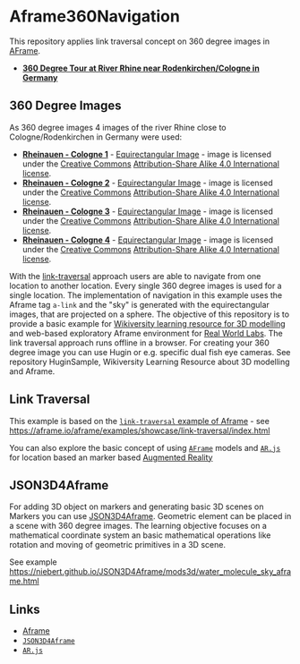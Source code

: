 # Aframe360Navigation
This repository applies link traversal concept on 360 degree images in [AFrame](https://aframe.io).

* **[360 Degree Tour at River Rhine near Rodenkirchen/Cologne in Germany](https://niebert.github.io/aframe360navigation)**

## 360 Degree Images
As 360 degree images 4 images of the river Rhine close to Cologne/Rodenkirchen in Germany were used:
* [**Rheinauen - Cologne 1**](https://niebert.github.io/HuginSample/rhein1_rodenkirchen.html) - [Equirectangular Image](https://niebert.github.io/HuginSample/img/rhein1_rodenkirchen.jpg) - image is licensed under the [Creative Commons](https://en.wikipedia.org/wiki/en:Creative_Commons) [Attribution-Share Alike 4.0 International license](https://creativecommons.org/licenses/by-sa/4.0/deed.en).
* [**Rheinauen - Cologne 2**](https://niebert.github.io/HuginSample/rhein2_rodenkirchen.html) - [Equirectangular Image](https://niebert.github.io/HuginSample/img/rhein1_rodenkirchen.jpg) - image is licensed under the [Creative Commons](https://en.wikipedia.org/wiki/en:Creative_Commons) [Attribution-Share Alike 4.0 International license](https://creativecommons.org/licenses/by-sa/4.0/deed.en).
* [**Rheinauen - Cologne 3**](https://niebert.github.io/HuginSample/rhein3_rodenkirchen.html) - [Equirectangular Image](https://niebert.github.io/HuginSample/img/rhein1_rodenkirchen.jpg) - image is licensed under the [Creative Commons](https://en.wikipedia.org/wiki/en:Creative_Commons) [Attribution-Share Alike 4.0 International license](https://creativecommons.org/licenses/by-sa/4.0/deed.en).
* [**Rheinauen - Cologne 4**](https://niebert.github.io/HuginSample/rhein4_rodenkirchen.html) - [Equirectangular Image](https://niebert.github.io/HuginSample/img/rhein1_rodenkirchen.jpg) - image is licensed under the [Creative Commons](https://en.wikipedia.org/wiki/en:Creative_Commons) [Attribution-Share Alike 4.0 International license](https://creativecommons.org/licenses/by-sa/4.0/deed.en).

With the [link-traversal](https://aframe.io/aframe/examples/showcase/link-traversal/index.html) approach users are able to navigate from one location to another location. Every single 360 degree images is used for a single location. The implementation of navigation in this example uses the Aframe tag `a-link` and the "sky" is generated with the equirectangular images, that are projected on a sphere. The objective of this repository is to provide a basic example for [Wikiversity learning resource for 3D modelling](https://en.wikiversity.org/wiki/3D_Modelling) and web-based exploratory Aframe environment for [Real World Labs](https://en.wikiversity.org/wiki/Real_World_Labs). The link traversal approach runs offline in a browser. For creating your 360 degree image you can use Hugin or e.g. specific dual fish eye cameras. See repository HuginSample, Wikiversity Learning Resource about 3D modelling and Aframe.

## Link Traversal
This example is based on the [`link-traversal` example of Aframe](https://aframe.io/aframe/examples/showcase/link-traversal/index.html) - see https://aframe.io/aframe/examples/showcase/link-traversal/index.html

You can also explore the basic concept of using [`AFrame`](https://aframe.io) models and [`AR.js`](https://ar-js-org.github.io/AR.js-Docs/) for location based an marker based [Augmented Reality](https://en.wikiveristy.org/wiki/3D_Modelling)

## JSON3D4Aframe
For adding 3D object on markers and generating basic 3D scenes on Markers you can use [JSON3D4Aframe](https://niebert.github.io/JSON3D4Aframe). Geometric element can be placed in a scene with 360 degree images. The learning objective focuses on a mathematical coordinate system an basic mathematical operations like rotation and moving of geometric primitives in a 3D scene.

See example https://niebert.github.io/JSON3D4Aframe/mods3d/water_molecule_sky_aframe.html

## Links
* [Aframe](https://aframe.io)
* [`JSON3D4Aframe`](https://niebert.github.io/JSON3D4Aframe)
* [`AR.js`](https://ar-js-org.github.io/AR.js-Docs/)
